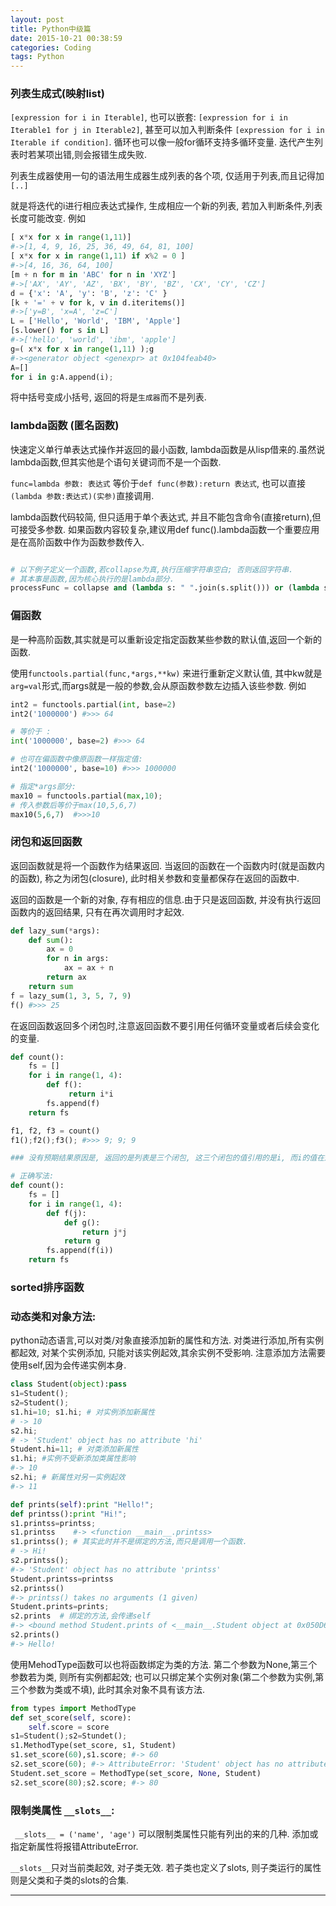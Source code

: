 ```yaml
---
layout: post
title: Python中级篇
date: 2015-10-21 00:38:59
categories: Coding
tags: Python
---
```


### 列表生成式(映射list)

`[expression for i in Iterable]`, 也可以嵌套: `[expression for i in Iterable1 for j in Iterable2]`, 甚至可以加入判断条件 `[expression for i in Iterable if condition]`. 循环也可以像一般for循环支持多循环变量. 迭代产生列表时若某项出错,则会报错生成失败.

列表生成器使用一句的语法用生成器生成列表的各个项, 仅适用于列表,而且记得加`[..]`

就是将迭代的i进行相应表达式操作, 生成相应一个新的列表, 若加入判断条件,列表长度可能改变. 例如

~~~python
[ x*x for x in range(1,11)]
#->[1, 4, 9, 16, 25, 36, 49, 64, 81, 100]
[ x*x for x in range(1,11) if x%2 = 0 ]
#->[4, 16, 36, 64, 100]
[m + n for m in 'ABC' for n in 'XYZ'] 
#->['AX', 'AY', 'AZ', 'BX', 'BY', 'BZ', 'CX', 'CY', 'CZ']
d = {'x': 'A', 'y': 'B', 'z': 'C' }
[k + '=' + v for k, v in d.iteritems()]
#->['y=B', 'x=A', 'z=C']
L = ['Hello', 'World', 'IBM', 'Apple']
[s.lower() for s in L]
#->['hello', 'world', 'ibm', 'apple']
g=( x*x for x in range(1,11) );g
#-><generator object <genexpr> at 0x104feab40>
A=[]
for i in g:A.append(i);
~~~

将中括号变成小括号, 返回的将是`生成器`而不是列表.

### lambda函数 (匿名函数)

快速定义单行单表达式操作并返回的最小函数, lambda函数是从lisp借来的.虽然说lambda函数,但其实他是个语句关键词而不是一个函数.

`func=lambda 参数: 表达式` 等价于`def func(参数):return 表达式`, 也可以直接`(lambda 参数:表达式)(实参)`直接调用.

lambda函数代码较简, 但只适用于单个表达式, 并且不能包含命令(直接return),但可接受多参数. 如果函数内容较复杂,建议用def func().lambda函数一个重要应用是在高阶函数中作为函数参数传入.

~~~python

# 以下例子定义一个函数,若collapse为真,执行压缩字符串空白; 否则返回字符串.
# 其本事是函数,因为核心执行的是lambda部分.
processFunc = collapse and (lambda s: " ".join(s.split())) or (lambda s: s)
~~~

### 偏函数

是一种高阶函数,其实就是可以重新设定指定函数某些参数的默认值,返回一个新的函数. 

使用`functools.partial(func,*args,**kw)` 来进行重新定义默认值, 其中kw就是`arg=val`形式,而args就是一般的参数,会从原函数参数左边插入该些参数. 例如

~~~python
int2 = functools.partial(int, base=2)
int2('1000000') #>>> 64

# 等价于 :
int('1000000', base=2) #>>> 64

# 也可在偏函数中像原函数一样指定值:
int2('1000000', base=10) #>>> 1000000

# 指定*args部分:
max10 = functools.partial(max,10);
# 传入参数后等价于max(10,5,6,7)
max10(5,6,7)  #>>>10
~~~

### 闭包和返回函数

返回函数就是将一个函数作为结果返回. 当返回的函数在一个函数内时(就是函数内的函数), 称之为闭包(closure), 此时相关参数和变量都保存在返回的函数中.

返回的函数是一个新的对象, 存有相应的信息.由于只是返回函数, 并没有执行返回函数内的返回结果, 只有在再次调用时才起效.

~~~python
def lazy_sum(*args):
    def sum():
        ax = 0
        for n in args:
            ax = ax + n
        return ax
    return sum
f = lazy_sum(1, 3, 5, 7, 9)
f() #>>> 25
~~~

在返回函数返回多个闭包时,注意返回函数不要引用任何循环变量或者后续会变化的变量.

~~~python
def count():
    fs = []
    for i in range(1, 4):
        def f():
             return i*i
        fs.append(f)
    return fs

f1, f2, f3 = count()
f1();f2();f3(); #>>> 9; 9; 9

### 没有预期结果原因是, 返回的是列表是三个闭包, 这三个闭包的值引用的是i, 而i的值在返回阶段才执行

# 正确写法:
def count():
    fs = []
    for i in range(1, 4):
        def f(j):
            def g():
                return j*j
            return g
        fs.append(f(i))
    return fs
~~~

### sorted排序函数


### 动态类和对象方法:

python动态语言,可以对类/对象直接添加新的属性和方法. 对类进行添加,所有实例都起效, 对某个实例添加, 只能对该实例起效,其余实例不受影响. 注意添加方法需要使用self,因为会传递实例本身.

~~~python
class Student(object):pass
s1=Student();
s2=Student();
s1.hi=10; s1.hi; # 对实例添加新属性
# -> 10
s2.hi;
# -> 'Student' object has no attribute 'hi'
Student.hi=11; # 对类添加新属性
s1.hi; #实例不受新添加类属性影响
#-> 10
s2.hi; # 新属性对另一实例起效
#-> 11

def prints(self):print "Hello!";
def printss():print "Hi!";
s1.printss=printss; 
s1.printss    #-> <function __main__.printss>
s1.printss(); # 其实此时并不是绑定的方法,而只是调用一个函数.
# -> Hi!
s2.printss();
#-> 'Student' object has no attribute 'printss'
Student.printss=printss
s2.printss()
#-> printss() takes no arguments (1 given)
Student.prints=prints;
s2.prints  # 绑定的方法,会传递self
#-> <bound method Student.prints of <__main__.Student object at 0x050D6770>>
s2.prints()
#-> Hello!
~~~

使用MehodType函数可以也将函数绑定为类的方法. 第二个参数为None,第三个参数若为类, 则所有实例都起效; 也可以只绑定某个实例对象(第二个参数为实例,第三个参数为类或不填), 此时其余对象不具有该方法.

~~~python
from types import MethodType
def set_score(self, score):
	self.score = score
s1=Student();s2=Stundet();
s1.MethodType(set_score, s1, Student)
s1.set_score(60),s1.score; #-> 60
s2.set_score(60); #-> AttributeError: 'Student' object has no attribute 'set_age'
Student.set_score = MethodType(set_score, None, Student)
s2.set_score(80);s2.score; #-> 80
~~~

### 限制类属性 `__slots__`:

` __slots__ = ('name', 'age')` 可以限制类属性只能有列出的来的几种. 添加或指定新属性将报错AttributeError.

`__slots__`只对当前类起效, 对子类无效. 若子类也定义了slots, 则子类运行的属性则是父类和子类的slots的合集.

------
